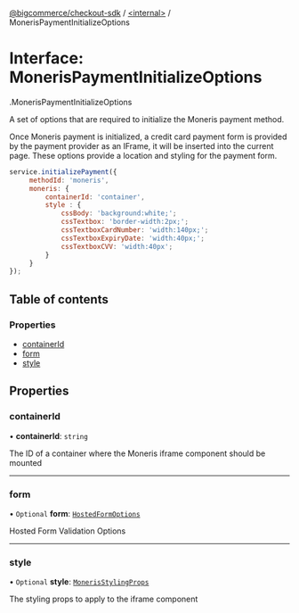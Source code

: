 [@bigcommerce/checkout-sdk](../README.md) / [<internal\>](../modules/internal_.md) / MonerisPaymentInitializeOptions

# Interface: MonerisPaymentInitializeOptions

[<internal>](../modules/internal_.md).MonerisPaymentInitializeOptions

A set of options that are required to initialize the Moneris payment method.

Once Moneris payment is initialized, a credit card payment form is provided by the
payment provider as an IFrame, it will be inserted into the current page. These
options provide a location and styling for the payment form.

```js
service.initializePayment({
     methodId: 'moneris',
     moneris: {
         containerId: 'container',
         style : {
             cssBody: 'background:white;';
             cssTextbox: 'border-width:2px;';
             cssTextboxCardNumber: 'width:140px;';
             cssTextboxExpiryDate: 'width:40px;';
             cssTextboxCVV: 'width:40px';
         }
     }
});
```

## Table of contents

### Properties

- [containerId](internal_.MonerisPaymentInitializeOptions.md#containerid)
- [form](internal_.MonerisPaymentInitializeOptions.md#form)
- [style](internal_.MonerisPaymentInitializeOptions.md#style)

## Properties

### containerId

• **containerId**: `string`

The ID of a container where the Moneris iframe component should be mounted

___

### form

• `Optional` **form**: [`HostedFormOptions`](internal_.HostedFormOptions.md)

Hosted Form Validation Options

___

### style

• `Optional` **style**: [`MonerisStylingProps`](internal_.MonerisStylingProps.md)

The styling props to apply to the iframe component
